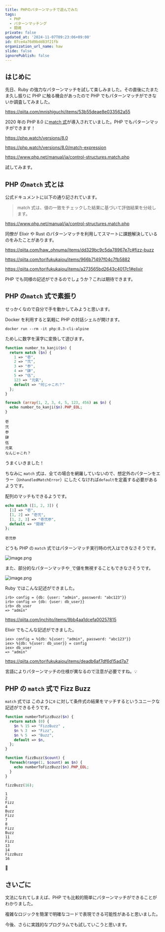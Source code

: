 ```yaml
---
title: PHPのパターンマッチで遊んでみた
tags:
  - PHP
  - パターンマッチング
  - 闘魂
private: false
updated_at: '2024-11-07T09:23:06+09:00'
id: 07ce4a76d9bdd83f21fb
organization_url_name: haw
slide: false
ignorePublish: false
---
```

## はじめに

先日、Ruby の強力なパターンマッチを試して楽しみました。その直後にたまたま久し振りに PHP に触る機会があったので PHP でもパターンマッチができないか調査してみました。

https://qiita.com/mnishiguchi/items/53b55deae8e033562a55

2020 年の PHP 8.0 に[match 式](https://www.php.net/manual/ja/control-structures.match.php)が導入されていました。PHP でもパターンマッチができます！

https://php.watch/versions/8.0

https://php.watch/versions/8.0/match-expression

https://www.php.net/manual/ja/control-structures.match.php

試してみます。

## PHP の`match` 式とは

公式ドキュメントに以下の通り記されています。

> match 式は、値の一致をチェックした結果に基づいて評価結果を分岐します。

https://www.php.net/manual/ja/control-structures.match.php

同僚が Elixir や Rust のパターンマッチを利用してスマートに課題解決しているのをみたことがあります。

https://qiita.com/haw_ohnuma/items/dd329bc9c5da78967e7c#fizz-buzz

https://qiita.com/torifukukaiou/items/966b71497f04c7fb5882

https://qiita.com/torifukukaiou/items/a273565bd2643c4017c1#elixir

PHP でも同様の記述ができるのでしょうか？これは期待できます。

## PHP の`match` 式で素振り

せっかくなので自分で手を動かしてみようと思います。

Docker を利用すると氣軽に PHP の対話シェルが開けます。

```bash:terminal
docker run --rm -it php:8.3-cli-alpine
```

ためしに数字を漢字に変換して遊びます。

```php
function number_to_kanji($n) {
  return match ($n) {
    1 => "壱",
    2 => "弐",
    3 => "参",
    4 => "肆",
    5 => "伍",
    123 => "元氣",
    default => "何じゃこれ？"
  };
}

foreach (array(1, 2, 3, 4, 5, 123, 456) as $n) {
  echo number_to_kanji($n).PHP_EOL;
}
```

```bash:結果
壱
弐
参
肆
伍
元氣
なんじゃこれ？
```

うまくいきました！

ちなみに `match` 式は、全ての場合を網羅していないので、想定外のパターンをエラー（`UnhandledMatchError`）にしたくなければ`default`を定義する必要があるようです。

配列のマッチもできるようです。

```php
echo match ([1, 2, 3]) {
  [1] => "壱",
  [1, 2] => "壱弐",
  [1, 2, 3] => "壱弐参",
  default => "闘魂"
};
```

```bash:結果
壱弐参
```

どうも PHP の `match` 式ではパターンマッチ実行時の代入はできなさそうです。

![image.png](https://qiita-image-store.s3.ap-northeast-1.amazonaws.com/0/82804/ebee0656-cd79-0684-459e-cd8a2016266a.png)

また、部分的なパターンマッチや`_`で値を無視することもできなさそうです。

![image.png](https://qiita-image-store.s3.ap-northeast-1.amazonaws.com/0/82804/f6d54a2e-1d20-18c0-3e03-b1cbdb57eb1c.png)

Ruby ではこんな記述ができました。

```rb:irb
irb> config = {db: {user: "admin", password: "abc123"}}
irb> config => {db: {user: db_user}}
irb> db_user
=> "admin"
```

https://qiita.com/jnchito/items/9bb4aa1dcefa00257815

Elixir でもこんな記述ができました。

```elixir:iex
iex> config = %{db: %{user: "admin", password: "abc123"}}
iex> %{db: %{user: db_user}} = config
iex> db_user
=> "admin"
```

https://qiita.com/torifukukaiou/items/deadb6af7df6d15ad7a7

言語によりパターンマッチの仕様が異なるので注意が必要ですね。:bulb:

## PHP の `match` 式で Fizz Buzz

`match` 式では このように`0` に対して条件式の結果をマッチするというユニークな記述ができるそうです。

```php
function numberToFizzBuzz($n) {
  return match (0) {
    $n % 15 => "FizzBuzz" ,
    $n % 3  => "Fizz",
    $n % 5  => "Buzz",
    default => $n,
  };
}

function fizzBuzz($count) {
  foreach(range(1, $count) as $n) {
    echo numberToFizzBuzz($n).PHP_EOL;
  }
}

fizzBuzz(16);
```

```bash:結果
1
2
Fizz
4
Buzz
Fizz
7
8
Fizz
Buzz
11
Fizz
13
14
FizzBuzz
16
```

:tada:

## さいごに

文法になれてしまえば、PHP でも比較的簡単にパターンマッチができることがわかりました。

複雑なロジックを簡潔で明確なコードで表現できる可能性があると思いました。

今後、さらに実践的なプログラムでも試していこうと思います。
